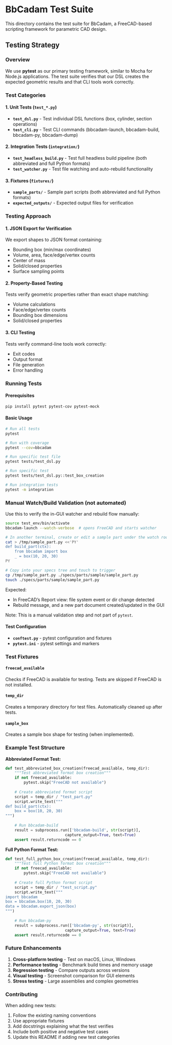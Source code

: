 # BbCadam Test Suite

This directory contains the test suite for BbCadam, a FreeCAD-based scripting framework for parametric CAD design.

## Testing Strategy

### Overview
We use **pytest** as our primary testing framework, similar to Mocha for Node.js applications. The test suite verifies that our DSL creates the expected geometric results and that CLI tools work correctly.

### Test Categories

#### 1. Unit Tests (`test_*.py`)
- **`test_dsl.py`** - Test individual DSL functions (box, cylinder, section operations)
- **`test_cli.py`** - Test CLI commands (bbcadam-launch, bbcadam-build, bbcadam-py, bbcadam-dump)

#### 2. Integration Tests (`integration/`)
- **`test_headless_build.py`** - Test full headless build pipeline (both abbreviated and full Python formats)
- **`test_watcher.py`** - Test file watching and auto-rebuild functionality

#### 3. Fixtures (`fixtures/`)
- **`sample_parts/`** - Sample part scripts (both abbreviated and full Python formats)
- **`expected_outputs/`** - Expected output files for verification

### Testing Approach

#### 1. JSON Export for Verification
We export shapes to JSON format containing:
- Bounding box (min/max coordinates)
- Volume, area, face/edge/vertex counts
- Center of mass
- Solid/closed properties
- Surface sampling points

#### 2. Property-Based Testing
Tests verify geometric properties rather than exact shape matching:
- Volume calculations
- Face/edge/vertex counts
- Bounding box dimensions
- Solid/closed properties

#### 3. CLI Testing
Tests verify command-line tools work correctly:
- Exit codes
- Output format
- File generation
- Error handling

### Running Tests

#### Prerequisites
```bash
pip install pytest pytest-cov pytest-mock
```

#### Basic Usage
```bash
# Run all tests
pytest

# Run with coverage
pytest --cov=bbcadam

# Run specific test file
pytest tests/test_dsl.py

# Run specific test
pytest tests/test_dsl.py::test_box_creation

# Run integration tests
pytest -m integration
```

### Manual Watch/Build Validation (not automated)

Use this to verify the in-GUI watcher and rebuild flow manually:

```bash
source test_env/bin/activate
bbcadam-launch --watch-verbose  # opens FreeCAD and starts watcher

# In another terminal, create or edit a sample part under the watch root
cat > /tmp/sample_part.py <<'PY'
def build_part(ctx):
    from bbcadam import box
    _ = box(10, 20, 30)
PY

# Copy into your specs tree and touch to trigger
cp /tmp/sample_part.py ./specs/parts/sample/sample_part.py
touch ./specs/parts/sample/sample_part.py
```

Expected:
- In FreeCAD’s Report view: file system event or dir change detected
- Rebuild message, and a new part document created/updated in the GUI

Note: This is a manual validation step and not part of `pytest`.

#### Test Configuration
- **`conftest.py`** - pytest configuration and fixtures
- **`pytest.ini`** - pytest settings and markers

### Test Fixtures

#### `freecad_available`
Checks if FreeCAD is available for testing. Tests are skipped if FreeCAD is not installed.

#### `temp_dir`
Creates a temporary directory for test files. Automatically cleaned up after tests.

#### `sample_box`
Creates a sample box shape for testing (when implemented).

### Example Test Structure

**Abbreviated Format Test:**
```python
def test_abbreviated_box_creation(freecad_available, temp_dir):
    """Test abbreviated format box creation"""
    if not freecad_available:
        pytest.skip("FreeCAD not available")
    
    # Create abbreviated format script
    script = temp_dir / "test_part.py"
    script.write_text("""
def build_part(ctx):
    box = box(10, 20, 30)
""")
    
    # Run bbcadam-build
    result = subprocess.run(['bbcadam-build', str(script)], 
                          capture_output=True, text=True)
    assert result.returncode == 0
```

**Full Python Format Test:**
```python
def test_full_python_box_creation(freecad_available, temp_dir):
    """Test full Python format box creation"""
    if not freecad_available:
        pytest.skip("FreeCAD not available")
    
    # Create full Python format script
    script = temp_dir / "test_script.py"
    script.write_text("""
import bbcadam
box = bbcadam.box(10, 20, 30)
data = bbcadam.export_json(box)
""")
    
    # Run bbcadam-py
    result = subprocess.run(['bbcadam-py', str(script)], 
                          capture_output=True, text=True)
    assert result.returncode == 0
```

### Future Enhancements

1. **Cross-platform testing** - Test on macOS, Linux, Windows
2. **Performance testing** - Benchmark build times and memory usage
3. **Regression testing** - Compare outputs across versions
4. **Visual testing** - Screenshot comparison for GUI elements
5. **Stress testing** - Large assemblies and complex geometries

### Contributing

When adding new tests:
1. Follow the existing naming conventions
2. Use appropriate fixtures
3. Add docstrings explaining what the test verifies
4. Include both positive and negative test cases
5. Update this README if adding new test categories
